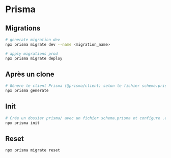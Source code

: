 # Prisma

## Migrations

```bash
# generate migration dev
npx prisma migrate dev --name <migration_name>

# apply migrations prod
npx prisma migrate deploy
```

## Après un clone

```bash
# Génère le client Prisma (@prisma/client) selon le fichier schema.prisma.
npx prisma generate
```

## Init

```bash
# Crée un dossier prisma/ avec un fichier schema.prisma et configure .env.
npx prisma init
```

## Reset

```bash
npx prisma migrate reset
```
